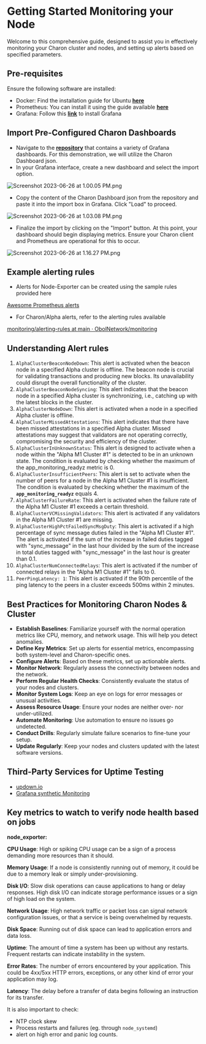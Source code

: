 # Getting Started Monitoring your Node

Welcome to this comprehensive guide, designed to assist you in effectively monitoring your Charon cluster and nodes, and setting up alerts based on specified parameters.

## Pre-requisites

Ensure the following software are installed:

- Docker: Find the installation guide for Ubuntu **[here](https://docs.docker.com/engine/install/ubuntu/)**
- Prometheus: You can install it using the guide available **[here](https://prometheus.io/docs/prometheus/latest/installation/)**
- Grafana: Follow this **[link](https://grafana.com/docs/grafana/latest/setup-grafana/installation/)** to install Grafana

## Import Pre-Configured Charon Dashboards

- Navigate to the **[repository](https://github.com/ObolNetwork/terraform-modules/tree/main/grafana-dashboards/dashboards)** that contains a variety of Grafana dashboards. For this demonstration, we will utilize the Charon Dashboard json.
- In your Grafana interface, create a new dashboard and select the import option.

![Screenshot 2023-06-26 at 1.00.05 PM.png](https://s3-us-west-2.amazonaws.com/secure.notion-static.com/2bba3f52-ff32-452e-811b-f2ac7a4905fb/Screenshot_2023-06-26_at_1.00.05_PM.png)

- Copy the content of the Charon Dashboard json from the repository and paste it into the import box in Grafana. Click "Load" to proceed.

![Screenshot 2023-06-26 at 1.03.08 PM.png](https://s3-us-west-2.amazonaws.com/secure.notion-static.com/6790e67a-eb51-4bfb-b7b1-df14f214b72d/Screenshot_2023-06-26_at_1.03.08_PM.png)

- Finalize the import by clicking on the "Import" button. At this point, your dashboard should begin displaying metrics. Ensure your Charon client and Prometheus are operational for this to occur.

![Screenshot 2023-06-26 at 1.16.27 PM.png](https://s3-us-west-2.amazonaws.com/secure.notion-static.com/cc0b4a9e-c21c-4ce4-b613-9c3f84e696ed/Screenshot_2023-06-26_at_1.16.27_PM.png)

## Example alerting rules

- Alerts for Node-Exporter can be created using the sample rules provided here

[Awesome Prometheus alerts](https://samber.github.io/awesome-prometheus-alerts/rules.html#host-and-hardware)

- For Charon/Alpha alerts, refer to the alerting rules available

[monitoring/alerting-rules at main · ObolNetwork/monitoring](https://github.com/ObolNetwork/monitoring/tree/main/alerting-rules)

## Understanding Alert rules

1. `AlphaClusterBeaconNodeDown`: This alert is activated when the beacon node in a specified Alpha cluster is offline. The beacon node is crucial for validating transactions and producing new blocks. Its unavailability could disrupt the overall functionality of the cluster.
2. `AlphaClusterBeaconNodeSyncing`: This alert indicates that the beacon node in a specified Alpha cluster is synchronizing, i.e., catching up with the latest blocks in the cluster.
3. `AlphaClusterNodeDown`: This alert is activated when a node in a specified Alpha cluster is offline.
4. `AlphaClusterMissedAttestations`: This alert indicates that there have been missed attestations in a specified Alpha cluster. Missed attestations may suggest that validators are not operating correctly, compromising the security and efficiency of the cluster.
5. `AlphaClusterInUnknownStatus`: This alert is designed to activate when a node within the "Alpha M1 Cluster #1" is detected to be in an unknown state. The condition is evaluated by checking whether the maximum of the app_monitoring_readyz metric is 0.
6. `AlphaClusterInsufficientPeers`: This alert is set to activate when the number of peers for a node in the Alpha M1 Cluster #1 is insufficient. The condition is evaluated by checking whether the maximum of the **`app_monitoring_readyz`** equals 4.
7. `AlphaClusterFailureRate`: This alert is activated when the failure rate of the Alpha M1 Cluster #1 exceeds a certain threshold.
8. `AlphaClusterVCMissingValidators`: This alert is activated if any validators in the Alpha M1 Cluster #1 are missing.
9. `AlphaClusterHighPctFailedSyncMsgDuty`: This alert is activated if a high percentage of sync message duties failed in the "Alpha M1 Cluster #1". The alert is activated if the sum of the increase in failed duties tagged with "sync_message" in the last hour divided by the sum of the increase in total duties tagged with "sync_message" in the last hour is greater than 0.1.
10. `AlphaClusterNumConnectedRelays`: This alert is activated if the number of connected relays in the "Alpha M1 Cluster #1" falls to 0.
11. `PeerPingLatency: 1`: This alert is activated if the 90th percentile of the ping latency to the peers in a cluster exceeds 500ms within 2 minutes.

## ****Best Practices for Monitoring Charon Nodes & Cluster****

- **Establish Baselines**: Familiarize yourself with the normal operation metrics like CPU, memory, and network usage. This will help you detect anomalies.
- **Define Key Metrics**: Set up alerts for essential metrics, encompassing both system-level and Charon-specific ones.
- **Configure Alerts**: Based on these metrics, set up actionable alerts.
- **Monitor Network**: Regularly assess the connectivity between nodes and the network.
- **Perform Regular Health Checks**: Consistently evaluate the status of your nodes and clusters.
- **Monitor System Logs**: Keep an eye on logs for error messages or unusual activities.
- **Assess Resource Usage**: Ensure your nodes are neither over- nor under-utilized.
- **Automate Monitoring**: Use automation to ensure no issues go undetected.
- **Conduct Drills**: Regularly simulate failure scenarios to fine-tune your setup.
- **Update Regularly**: Keep your nodes and clusters updated with the latest software versions.

## ****Third-Party Services for Uptime Testing****

- [updown.io](https://updown.io/)
- [Grafana synthetic Monitoring](https://grafana.com/blog/2022/03/10/best-practices-for-alerting-on-synthetic-monitoring-metrics-in-grafana-cloud/?src=ggl-s&mdm=cpc&camp=nb-synthetic-monitoring-pm&cnt=130224525351&trm=grafana%20synthetic%20monitoring&device=c&gclid=CjwKCAjwzJmlBhBBEiwAEJyLu4A0quHdic_UAyYuJgqUntwGTq6DKIFq0rfPkp9fxt4lK8VMgYmo4BoCO3EQAvD_BwE)

## **Key metrics to watch to verify node health based on jobs**

**node_exporter:**

**CPU Usage**: High or spiking CPU usage can be a sign of a process demanding more resources than it should.

**Memory Usage**: If a node is consistently running out of memory, it could be due to a memory leak or simply under-provisioning.

**Disk I/O**: Slow disk operations can cause applications to hang or delay responses. High disk I/O can indicate storage performance issues or a sign of high load on the system.

**Network Usage**: High network traffic or packet loss can signal network configuration issues, or that a service is being overwhelmed by requests.

**Disk Space**: Running out of disk space can lead to application errors and data loss.

**Uptime**: The amount of time a system has been up without any restarts. Frequent restarts can indicate instability in the system.

**Error Rates**: The number of errors encountered by your application. This could be 4xx/5xx HTTP errors, exceptions, or any other kind of error your application may log.

**Latency**: The delay before a transfer of data begins following an instruction for its transfer.

It is also important to check:

- NTP clock skew
- Process restarts and failures (eg. through `node_systemd`)
- alert on high error and panic log counts.